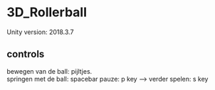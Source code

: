 # 3D_Rollerball
Unity version: 2018.3.7
## controls
bewegen van de ball: pijltjes. <br>
springen met de ball: spacebar
pauze: p key --> verder spelen: s key 
